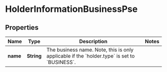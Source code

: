 

# HolderInformationBusinessPse


## Properties

| Name | Type | Description | Notes |
|------------ | ------------- | ------------- | -------------|
|**name** | **String** | The business name.  Note, this is only applicable if the &#x60;holder.type&#x60; is set to &#x60;BUSINESS&#x60;. |  |



